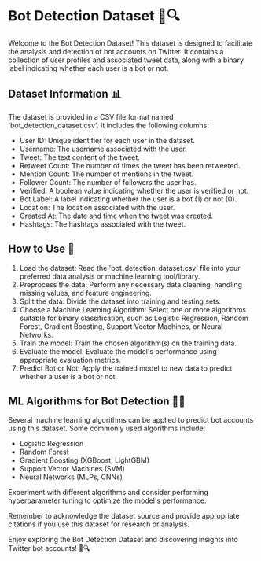 # Bot Detection Dataset 🤖🔍

Welcome to the Bot Detection Dataset! This dataset is designed to facilitate the analysis and detection of bot accounts on Twitter. It contains a collection of user profiles and associated tweet data, along with a binary label indicating whether each user is a bot or not.

## Dataset Information 📊

The dataset is provided in a CSV file format named 'bot_detection_dataset.csv'. It includes the following columns:

- User ID: Unique identifier for each user in the dataset.
- Username: The username associated with the user.
- Tweet: The text content of the tweet.
- Retweet Count: The number of times the tweet has been retweeted.
- Mention Count: The number of mentions in the tweet.
- Follower Count: The number of followers the user has.
- Verified: A boolean value indicating whether the user is verified or not.
- Bot Label: A label indicating whether the user is a bot (1) or not (0).
- Location: The location associated with the user.
- Created At: The date and time when the tweet was created.
- Hashtags: The hashtags associated with the tweet.

## How to Use 📝

1. Load the dataset: Read the 'bot_detection_dataset.csv' file into your preferred data analysis or machine learning tool/library.
2. Preprocess the data: Perform any necessary data cleaning, handling missing values, and feature engineering.
3. Split the data: Divide the dataset into training and testing sets.
4. Choose a Machine Learning Algorithm: Select one or more algorithms suitable for binary classification, such as Logistic Regression, Random Forest, Gradient Boosting, Support Vector Machines, or Neural Networks.
5. Train the model: Train the chosen algorithm(s) on the training data.
6. Evaluate the model: Evaluate the model's performance using appropriate evaluation metrics.
7. Predict Bot or Not: Apply the trained model to new data to predict whether a user is a bot or not.

## ML Algorithms for Bot Detection 🧠💡

Several machine learning algorithms can be applied to predict bot accounts using this dataset. Some commonly used algorithms include:

- Logistic Regression
- Random Forest
- Gradient Boosting (XGBoost, LightGBM)
- Support Vector Machines (SVM)
- Neural Networks (MLPs, CNNs)

Experiment with different algorithms and consider performing hyperparameter tuning to optimize the model's performance.

Remember to acknowledge the dataset source and provide appropriate citations if you use this dataset for research or analysis.

Enjoy exploring the Bot Detection Dataset and discovering insights into Twitter bot accounts! 🚀🔍

